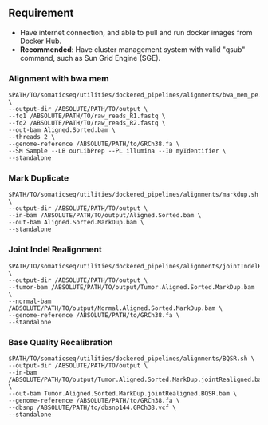 ## Requirement
* Have internet connection, and able to pull and run docker images from Docker Hub.
* **Recommended**: Have cluster management system with valid "qsub" command, such as Sun Grid Engine (SGE).

### Alignment with bwa mem
```
$PATH/TO/somaticseq/utilities/dockered_pipelines/alignments/bwa_mem_pe.sh \
--output-dir /ABSOLUTE/PATH/TO/output \
--fq1 /ABSOLUTE/PATH/TO/raw_reads_R1.fastq \
--fq2 /ABSOLUTE/PATH/TO/raw_reads_R2.fastq \
--out-bam Aligned.Sorted.bam \
--threads 2 \
--genome-reference /ABSOLUTE/PATH/to/GRCh38.fa \
--SM Sample --LB ourLibPrep --PL illumina --ID myIdentifier \
--standalone
```

### Mark Duplicate
```
$PATH/TO/somaticseq/utilities/dockered_pipelines/alignments/markdup.sh \
--output-dir /ABSOLUTE/PATH/TO/output \
--in-bam /ABSOLUTE/PATH/TO/output/Aligned.Sorted.bam \
--out-bam Aligned.Sorted.MarkDup.bam \
--standalone
```


### Joint Indel Realignment
```
$PATH/TO/somaticseq/utilities/dockered_pipelines/alignments/jointIndelRealign.sh \
--output-dir /ABSOLUTE/PATH/TO/output \
--tumor-bam /ABSOLUTE/PATH/TO/output/Tumor.Aligned.Sorted.MarkDup.bam \
--normal-bam /ABSOLUTE/PATH/TO/output/Normal.Aligned.Sorted.MarkDup.bam \
--genome-reference /ABSOLUTE/PATH/to/GRCh38.fa \
--standalone
```


### Base Quality Recalibration
```
$PATH/TO/somaticseq/utilities/dockered_pipelines/alignments/BQSR.sh \
--output-dir /ABSOLUTE/PATH/TO/output \
--in-bam /ABSOLUTE/PATH/TO/output/Tumor.Aligned.Sorted.MarkDup.jointRealigned.bam \
--out-bam Tumor.Aligned.Sorted.MarkDup.jointRealigned.BQSR.bam \
--genome-reference /ABSOLUTE/PATH/to/GRCh38.fa \
--dbsnp /ABSOLUTE/PATH/to/dbsnp144.GRCh38.vcf \
--standalone
```
